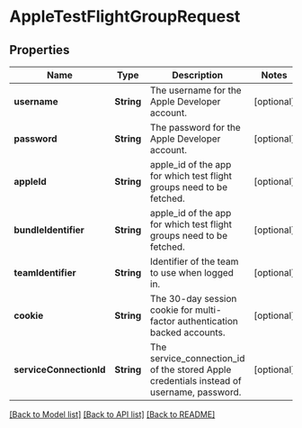 # AppleTestFlightGroupRequest

## Properties
Name | Type | Description | Notes
------------ | ------------- | ------------- | -------------
**username** | **String** | The username for the Apple Developer account. | [optional] 
**password** | **String** | The password for the Apple Developer account. | [optional] 
**appleId** | **String** | apple_id of the app for which test flight groups need to be fetched. | [optional] 
**bundleIdentifier** | **String** | apple_id of the app for which test flight groups need to be fetched. | [optional] 
**teamIdentifier** | **String** | Identifier of the team to use when logged in. | [optional] 
**cookie** | **String** | The 30-day session cookie for multi-factor authentication backed accounts. | [optional] 
**serviceConnectionId** | **String** | The service_connection_id of the stored Apple credentials instead of username, password. | [optional] 

[[Back to Model list]](../README.md#documentation-for-models) [[Back to API list]](../README.md#documentation-for-api-endpoints) [[Back to README]](../README.md)


